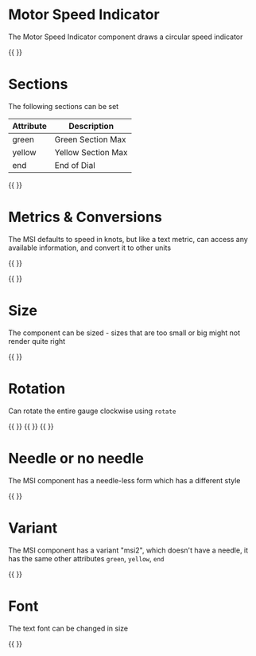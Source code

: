 <!-- Dimension(256,256) -->

# Motor Speed Indicator

The Motor Speed Indicator component draws a circular speed indicator


{{  <component type="msi" end="100" /> }}



# Sections

The following sections can be set 

| Attribute | Description        | 
|-----------|--------------------|
| green     | Green Section Max  |
| yellow    | Yellow Section Max |
| end       | End of Dial        |


{{ <component type="msi" green="30" yellow="60" end="100" /> }}


# Metrics & Conversions

The MSI defaults to speed in knots, but like a text metric, can access any available information, and convert it to
other units

{{  <component type="msi" units="mph" end="100" /> }}

{{  <component type="msi" metric="alt" units="feet" /> }}

# Size

The component can be sized - sizes that are too small or big might not render quite right

{{ <component type="msi" size="128" /> }}

# Rotation

Can rotate the entire gauge clockwise using `rotate`

{{ <component type="msi" rotate="45" /> }}
{{ <component type="msi" rotate="90" /> }}
{{ <component type="msi" rotate="180" /> }}


# Needle or no needle

The MSI component has a needle-less form which has a different style

{{ <component type="msi" needle="no" rotate="45" /> }}

# Variant

The MSI component has a variant "msi2", which doesn't have a needle, it has the same other attributes 
`green`, `yellow`, `end`

{{ <component type="msi2" /> }}



# Font

The text font can be changed in size

{{ <component type="msi" textsize="24" /> }}


